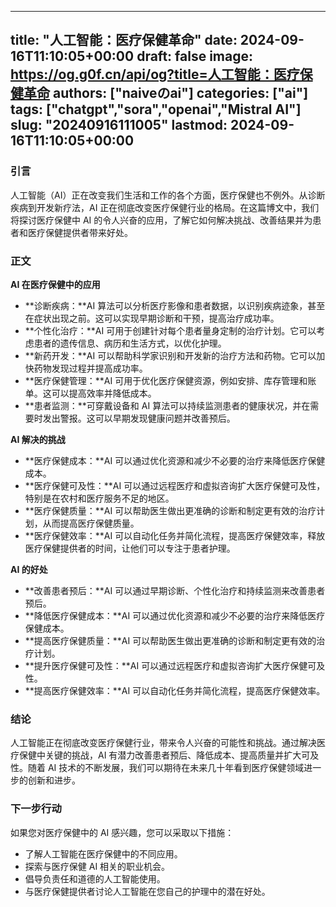 
---
title: "人工智能：医疗保健革命"
date: 2024-09-16T11:10:05+00:00
draft: false
image: https://og.g0f.cn/api/og?title=人工智能：医疗保健革命
authors: ["naiveのai"]
categories: ["ai"]
tags: ["chatgpt","sora","openai","Mistral AI"]
slug: "20240916111005"
lastmod: 2024-09-16T11:10:05+00:00
---
### 引言

人工智能（AI）正在改变我们生活和工作的各个方面，医疗保健也不例外。从诊断疾病到开发新疗法，AI 正在彻底改变医疗保健行业的格局。在这篇博文中，我们将探讨医疗保健中 AI 的令人兴奋的应用，了解它如何解决挑战、改善结果并为患者和医疗保健提供者带来好处。

### 正文

**AI 在医疗保健中的应用**

* **诊断疾病：**AI 算法可以分析医疗影像和患者数据，以识别疾病迹象，甚至在症状出现之前。这可以实现早期诊断和干预，提高治疗成功率。
* **个性化治疗：**AI 可用于创建针对每个患者量身定制的治疗计划。它可以考虑患者的遗传信息、病历和生活方式，以优化护理。
* **新药开发：**AI 可以帮助科学家识别和开发新的治疗方法和药物。它可以加快药物发现过程并提高成功率。
* **医疗保健管理：**AI 可用于优化医疗保健资源，例如安排、库存管理和账单。这可以提高效率并降低成本。
* **患者监测：**可穿戴设备和 AI 算法可以持续监测患者的健康状况，并在需要时发出警报。这可以早期发现健康问题并改善预后。

**AI 解决的挑战**

* **医疗保健成本：**AI 可以通过优化资源和减少不必要的治疗来降低医疗保健成本。
* **医疗保健可及性：**AI 可以通过远程医疗和虚拟咨询扩大医疗保健可及性，特别是在农村和医疗服务不足的地区。
* **医疗保健质量：**AI 可以帮助医生做出更准确的诊断和制定更有效的治疗计划，从而提高医疗保健质量。
* **医疗保健效率：**AI 可以自动化任务并简化流程，提高医疗保健效率，释放医疗保健提供者的时间，让他们可以专注于患者护理。

**AI 的好处**

* **改善患者预后：**AI 可以通过早期诊断、个性化治疗和持续监测来改善患者预后。
* **降低医疗保健成本：**AI 可以通过优化资源和减少不必要的治疗来降低医疗保健成本。
* **提高医疗保健质量：**AI 可以帮助医生做出更准确的诊断和制定更有效的治疗计划。
* **提升医疗保健可及性：**AI 可以通过远程医疗和虚拟咨询扩大医疗保健可及性。
* **提高医疗保健效率：**AI 可以自动化任务并简化流程，提高医疗保健效率。

### 结论

人工智能正在彻底改变医疗保健行业，带来令人兴奋的可能性和挑战。通过解决医疗保健中关键的挑战，AI 有潜力改善患者预后、降低成本、提高质量并扩大可及性。随着 AI 技术的不断发展，我们可以期待在未来几十年看到医疗保健领域进一步的创新和进步。

### 下一步行动

如果您对医疗保健中的 AI 感兴趣，您可以采取以下措施：

* 了解人工智能在医疗保健中的不同应用。
* 探索与医疗保健 AI 相关的职业机会。
* 倡导负责任和道德的人工智能使用。
* 与医疗保健提供者讨论人工智能在您自己的护理中的潜在好处。